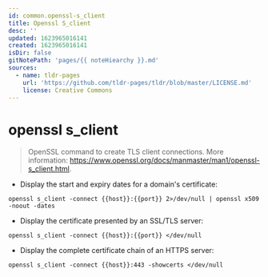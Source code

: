 ```yaml
---
id: common.openssl-s_client
title: Openssl S_client
desc: ''
updated: 1623965016141
created: 1623965016141
isDir: false
gitNotePath: 'pages/{{ noteHiearchy }}.md'
sources:
  - name: tldr-pages
    url: 'https://github.com/tldr-pages/tldr/blob/master/LICENSE.md'
    license: Creative Commons
---
```

# openssl s_client

> OpenSSL command to create TLS client connections.
> More information: <https://www.openssl.org/docs/manmaster/man1/openssl-s_client.html>.

- Display the start and expiry dates for a domain's certificate:

`openssl s_client -connect {{host}}:{{port}} 2>/dev/null | openssl x509 -noout -dates`

- Display the certificate presented by an SSL/TLS server:

`openssl s_client -connect {{host}}:{{port}} </dev/null`

- Display the complete certificate chain of an HTTPS server:

`openssl s_client -connect {{host}}:443 -showcerts </dev/null`

